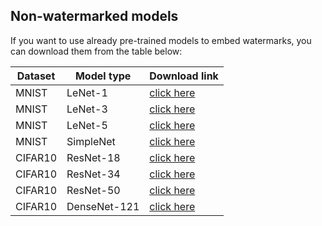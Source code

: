 ## Non-watermarked models

If you want to use already pre-trained models to embed watermarks, you can download them from the table below:


|Dataset|Model type|Download link|
|-------|---|-------------|
|MNIST|LeNet-1|[click here](https://tuwienacat-my.sharepoint.com/%3Au%3A/g/personal/rudolf_mayer_tuwien_ac_at/EdaDZHf0IBBHoYLeAtwZBHYBq-Kb09vqI1sbIYqeJZ0pvA?e=z7YueN)|
|MNIST|LeNet-3|[click here](https://tuwienacat-my.sharepoint.com/%3Au%3A/g/personal/rudolf_mayer_tuwien_ac_at/ESIXlgjyRMBFpA9QUFHMJUgB3HyzKNIbJrQhOxPcE6va8w?e=9y9flw)|
|MNIST|LeNet-5|[click here](https://tuwienacat-my.sharepoint.com/%3Au%3A/g/personal/rudolf_mayer_tuwien_ac_at/EQxyYa71WP5CoArWdB7PgjgBsSjCf-hH0reN9h2EwYRxtQ?e=GPWcd4)|
|MNIST|SimpleNet|[click here](https://tuwienacat-my.sharepoint.com/%3Au%3A/g/personal/rudolf_mayer_tuwien_ac_at/EVLyleTPN_RDrWVhYAdmLnoBoFPozAd5ngYwgGHnbT9aUw?e=Njviww)|
|CIFAR10|ResNet-18|[click here](https://tuwienacat-my.sharepoint.com/%3Au%3A/g/personal/rudolf_mayer_tuwien_ac_at/EbnhwpZC4TpMnWVSDcYUj88BskHbvtcS2S003yc7BckxGg?e=hAQhgE)|
|CIFAR10|ResNet-34|[click here](https://tuwienacat-my.sharepoint.com/%3Au%3A/g/personal/rudolf_mayer_tuwien_ac_at/EX8QVOAuWyJAmrLzhusABw8B7aGO-Oqa-pzPvRpiw-2XVw?e=RYsGhi)|
|CIFAR10|ResNet-50|[click here](https://tuwienacat-my.sharepoint.com/%3Au%3A/g/personal/rudolf_mayer_tuwien_ac_at/EVPTlmJDDr1MmpdLX_ouCN4BgM25q_dcPd2LT896pDlh-g?e=nkgzO0)|
|CIFAR10|DenseNet-121|[click here](https://tuwienacat-my.sharepoint.com/%3Au%3A/g/personal/rudolf_mayer_tuwien_ac_at/EZ3Yz4KCdSBLse7lLUHOAL4BSuuZpS8qh4pX06DEkOynyA?e=vnzhfW)|
